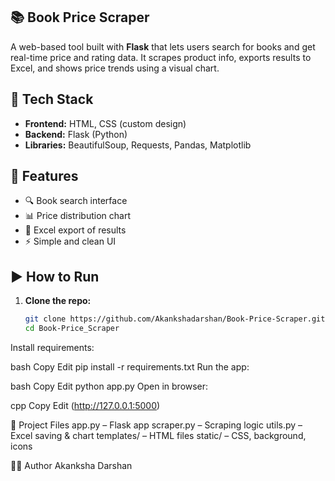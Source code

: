 ## 📚 Book Price Scraper

A web-based tool built with **Flask** that lets users search for books and get real-time price and rating data. It scrapes product info, exports results to Excel, and shows price trends using a visual chart.

## 🔧 Tech Stack
- **Frontend:** HTML, CSS (custom design)
- **Backend:** Flask (Python)
- **Libraries:** BeautifulSoup, Requests, Pandas, Matplotlib

## 🚀 Features
- 🔍 Book search interface
- 📊 Price distribution chart
- 📁 Excel export of results
- ⚡ Simple and clean UI

## ▶️ How to Run

1. **Clone the repo:**
   ```bash
   git clone https://github.com/Akankshadarshan/Book-Price-Scraper.git
   cd Book-Price_Scraper
Install requirements:

bash
Copy
Edit
pip install -r requirements.txt
Run the app:

bash
Copy
Edit
python app.py
Open in browser:

cpp
Copy
Edit
(http://127.0.0.1:5000)

📁 Project Files
app.py – Flask app
scraper.py – Scraping logic
utils.py – Excel saving & chart
templates/ – HTML files
static/ – CSS, background, icons

🧑‍💻 Author
Akanksha Darshan

